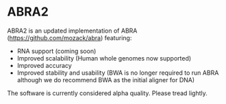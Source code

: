 # ABRA2

ABRA2 is an updated implementation of ABRA (https://github.com/mozack/abra) featuring:
* RNA support (coming soon)
* Improved scalability (Human whole genomes now supported)
* Improved accuracy
* Improved stability and usability (BWA is no longer required to run ABRA although we do recommend BWA as the initial aligner for DNA)

The software is currently considered alpha quality.  Please tread lightly. 
